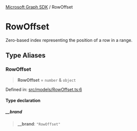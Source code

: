 [Microsoft Graph SDK](README.md) / RowOffset

# RowOffset

Zero-based index representing the position of a row in a range.

## Type Aliases

### RowOffset

> **RowOffset** = `number` & `object`

Defined in: [src/models/RowOffset.ts:6](https://github.com/Future-Secure-AI/microsoft-graph/blob/main/src/models/RowOffset.ts#L6)

#### Type declaration

##### \_\_brand

> **\_\_brand**: `"RowOffset"`

